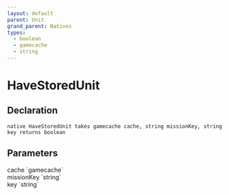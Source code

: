 ```yaml
---
layout: default
parent: Unit
grand_parent: Natives
types:
  - boolean
  - gamecache
  - string
---
```


# HaveStoredUnit

## Declaration

```
native HaveStoredUnit takes gamecache cache, string missionKey, string key returns boolean
```

## Parameters
<dl>
  <dt>cache `gamecache`</dt>
  <dd></dd>

  <dt>missionKey `string`</dt>
  <dd></dd>

  <dt>key `string`</dt>
  <dd></dd>
</dl>